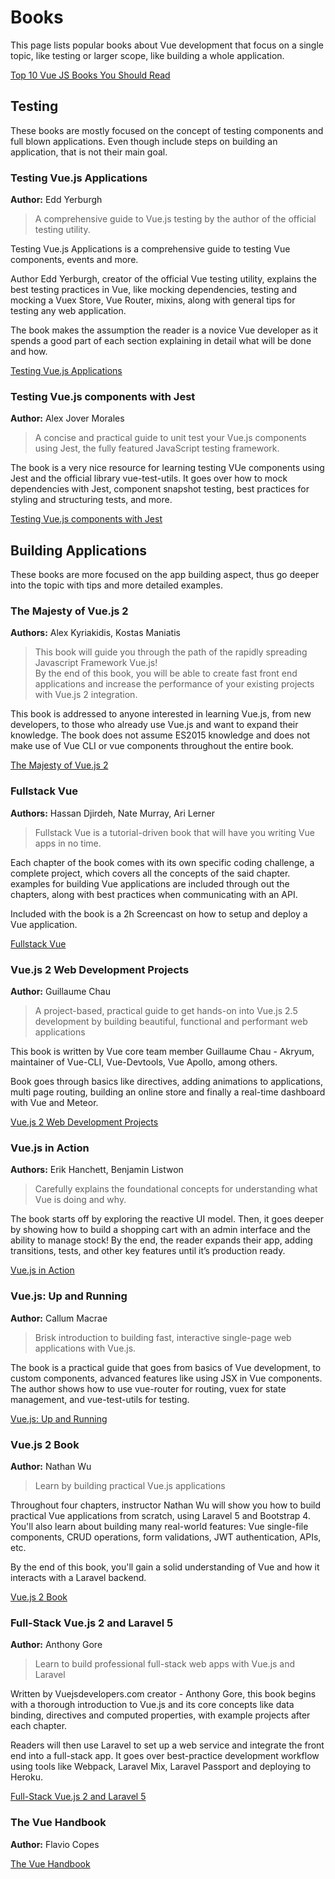 # Books
This page lists popular books about Vue development that focus on a single topic, like testing or larger scope, like building a whole application. 

<useful-links>
<useful-links-section title="Useful Links">

[Top 10 Vue JS Books You Should Read](https://dev.to/heshanfu/top-10-vue-js-books-you-should-read-240c)

</useful-links-section>
</useful-links>

## Testing
These books are mostly focused on the concept of testing components and full blown applications. Even though include steps on building an application, that is not their main goal.

### Testing Vue.js Applications 

**Author:** Edd Yerburgh 

> A comprehensive guide to Vue.js testing by the author of the official testing utility.

Testing Vue.js Applications is a comprehensive guide to testing Vue components, events and more. 
 
Author Edd Yerburgh, creator of the official Vue testing utility, explains the best testing practices in Vue, like mocking dependencies, testing and mocking a Vuex Store, Vue Router, mixins, along with general tips for testing any web application.
 
The book makes the assumption the reader is a novice Vue developer as it spends a good part of each section explaining in detail what will be done and how.

<useful-links>
<useful-links-section title="Link">

[Testing Vue.js Applications](https://www.manning.com/books/testing-vue-js-applications)

</useful-links-section>
</useful-links>

### Testing Vue.js components with Jest 
**Author:** Alex Jover Morales

> A concise and practical guide to unit test your Vue.js components using Jest, the fully featured JavaScript testing framework.

The book is a very nice resource for learning testing VUe components using Jest and the official library vue-test-utils. It goes over how to mock dependencies with Jest, component snapshot testing, best practices for styling and structuring tests, and more.

<useful-links>
<useful-links-section title="Link">

[Testing Vue.js components with Jest](https://leanpub.com/testingvuejscomponentswithjest)

</useful-links-section>
</useful-links>

## Building Applications
These books are more focused on the app building aspect, thus go deeper into the topic with tips and more detailed examples.

### The Majesty of Vue.js 2
**Authors:** Alex Kyriakidis, Kostas Maniatis

> This book will guide you through the path of the rapidly spreading Javascript Framework Vue.js!  
By the end of this book, you will be able to create fast front end applications and increase the performance of your existing projects with Vue.js 2 integration.

This book is addressed to anyone interested in learning Vue.js, from new developers, to those who already use Vue.js and want to expand their knowledge. The book does not assume ES2015 knowledge and does not make use of Vue CLI or vue components throughout the entire book.

<useful-links>
<useful-links-section title="Link">

[The Majesty of Vue.js 2](https://leanpub.com/vuejs2)

</useful-links-section>
</useful-links>

### Fullstack Vue
**Authors:** Hassan Djirdeh, Nate Murray, Ari Lerner

> Fullstack Vue is a tutorial-driven book that will have you writing Vue apps in no time. 

Each chapter of the book comes with its own specific coding challenge, a complete project, which covers all the concepts of the said chapter. examples for building Vue applications are included through out the chapters, along with best practices when communicating with an API.

Included with the book is a 2h Screencast on how to setup and deploy a Vue application.

<useful-links>
<useful-links-section title="Link">

[Fullstack Vue](https://www.fullstack.io/vue/)

</useful-links-section>
</useful-links>

### Vue.js 2 Web Development Projects
**Author:** Guillaume Chau

 > A project-based, practical guide to get hands-on into Vue.js 2.5 development by building beautiful, functional and performant web applications 
 
 This book is written by Vue core team member Guillaume Chau - Akryum, maintainer of Vue-CLI, Vue-Devtools, Vue Apollo, among others.

Book goes through basics like directives, adding animations to applications, multi page routing, building an online store and finally a real-time dashboard with Vue and Meteor.

<useful-links>
<useful-links-section title="Link">

[Vue.js 2 Web Development Projects](https://www.packtpub.com/web-development/vuejs-2-web-development-projects)

</useful-links-section>
</useful-links>

### Vue.js in Action
**Authors:** Erik Hanchett, Benjamin Listwon

> Carefully explains the foundational concepts for understanding what Vue is doing and why.

The book starts off by exploring the reactive UI model. Then, it goes deeper by showing how to build a shopping cart with an admin interface and the ability to manage stock! By the end, the reader expands their app, adding transitions, tests, and other key features until it’s production ready. 

<useful-links>
<useful-links-section title="Link">

[Vue.js in Action](https://www.manning.com/books/vue-js-in-action)

</useful-links-section>
</useful-links>

### Vue.js: Up and Running
**Author:** Callum Macrae

> Brisk introduction to building fast, interactive single-page web applications with Vue.js. 

The book is a practical guide that goes from basics of Vue development, to custom components, advanced features like using JSX in Vue components. The author shows how to use vue-router for routing, vuex for state management, and vue-test-utils for testing.

<useful-links>
<useful-links-section title="Link">

[Vue.js: Up and Running](https://shop.oreilly.com/product/0636920103455)

</useful-links-section>
</useful-links>

### Vue.js 2 Book
**Author:** Nathan Wu

> Learn by building practical Vue.js applications

Throughout four chapters, instructor Nathan Wu will show you how to build practical Vue applications from scratch, using Laravel 5 and Bootstrap 4. You'll also learn about building many real-world features: Vue single-file components, CRUD operations, form validations, JWT authentication, APIs, etc.

By the end of this book, you'll gain a solid understanding of Vue and how it interacts with a Laravel backend.

<useful-links>
<useful-links-section title="Link">

[Vue.js 2 Book](https://vuejsbook.com/)

</useful-links-section>
</useful-links>

### Full-Stack Vue.js 2 and Laravel 5
**Author:** Anthony Gore

> Learn to build professional full-stack web apps with Vue.js and Laravel

Written by Vuejsdevelopers.com creator - Anthony Gore, this book begins with a thorough introduction to Vue.js and its core concepts like data binding, directives and computed properties, with example projects after each chapter.

Readers will then use Laravel to set up a web service and integrate the front end into a full-stack app. It goes over best-practice development workflow using tools like Webpack, Laravel Mix, Laravel Passport and deploying to Heroku.

<useful-links>
<useful-links-section title="Link">

[Full-Stack Vue.js 2 and Laravel 5](https://www.packtpub.com/application-development/full-stack-vuejs-2-and-laravel-5)

</useful-links-section>
</useful-links>

### The Vue Handbook
**Author:** Flavio Copes

<useful-links>
<useful-links-section title="Link">

[The Vue Handbook](https://vuehandbook.com/)

</useful-links-section>
</useful-links>

